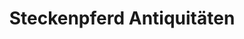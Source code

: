 ---
title: "Steckenpferd Antiquitäten"
url: /lauf-a-d-pegnitz/steckenpferd-antiquitaeten/
shop: Antiquitäten
---